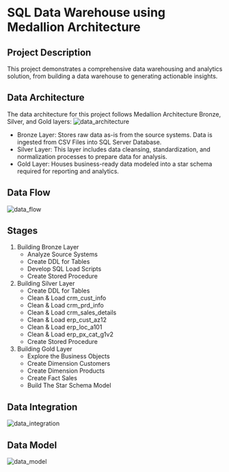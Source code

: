 # SQL Data Warehouse using Medallion Architecture

## Project Description

This project demonstrates a comprehensive data warehousing and analytics solution, from building a data warehouse to generating actionable insights.

## Data Architecture

The data architecture for this project follows Medallion Architecture Bronze, Silver, and Gold layers:
![data_architecture](https://github.com/user-attachments/assets/d7e665cf-6d83-41d1-9f17-ef7768f4dc10)
<ul>
<li>Bronze Layer: Stores raw data as-is from the source systems. Data is ingested from CSV Files into SQL Server Database.</li>
<li>Silver Layer: This layer includes data cleansing, standardization, and normalization processes to prepare data for analysis.</li>
<li>Gold Layer: Houses business-ready data modeled into a star schema required for reporting and analytics.</li>
</ul>

## Data Flow

![data_flow](https://github.com/user-attachments/assets/2592be80-3c9b-4d3b-9383-17ea91b43a4a)

## Stages

<ol>
<li>
Building Bronze Layer
<ul>
<li>Analyze Source Systems</li>
<li>Create DDL for Tables</li>
<li>Develop SQL Load Scripts</li>
<li>Create Stored Procedure</li>
</ul>
</li>
<li>
Building Silver Layer
<ul>
<li>Create DDL for Tables</li>
<li>Clean & Load crm_cust_info</li>
<li>Clean & Load crm_prd_info</li>
<li>Clean & Load crm_sales_details</li>
<li>Clean & Load erp_cust_az12</li>
<li>Clean & Load erp_loc_a101</li>
<li>Clean & Load erp_px_cat_g1v2</li>
<li>Create Stored Procedure</li>
</ul>
</li>
<li>
Building Gold Layer
<ul>
<li>Explore the Business Objects</li>
<li>Create Dimension Customers</li>
<li>Create Dimension Products</li>
<li>Create Fact Sales</li>
<li>Build The Star Schema Model</li>
</ul>
</li>
</ol>

## Data Integration

![data_integration](https://github.com/user-attachments/assets/6adfaf49-6bae-4b63-bac0-9423297b9ffe)

## Data Model

![data_model](https://github.com/user-attachments/assets/5d97e736-ed26-4da6-b615-06f4b88eea29)




